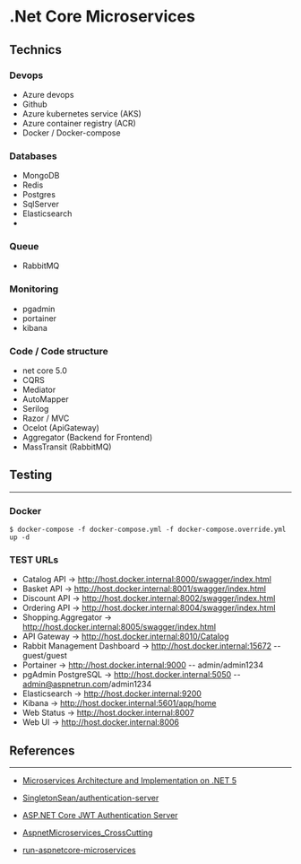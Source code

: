 # .Net Core Microservices

## Technics

### Devops
- Azure devops
- Github
- Azure kubernetes service (AKS)
- Azure container registry (ACR)
- Docker / Docker-compose

### Databases
- MongoDB
- Redis
- Postgres
- SqlServer
- Elasticsearch
- 

### Queue
- RabbitMQ

### Monitoring
- pgadmin
- portainer
- kibana

### Code / Code structure
- net core 5.0
- CQRS
- Mediator
- AutoMapper
- Serilog
- Razor / MVC
- Ocelot (ApiGateway)
- Aggregator (Backend for Frontend)
- MassTransit (RabbitMQ)
  
## Testing
---
### Docker
```
$ docker-compose -f docker-compose.yml -f docker-compose.override.yml up -d
```
### TEST URLs
- Catalog API -> http://host.docker.internal:8000/swagger/index.html
- Basket API -> http://host.docker.internal:8001/swagger/index.html
- Discount API -> http://host.docker.internal:8002/swagger/index.html
- Ordering API -> http://host.docker.internal:8004/swagger/index.html
- Shopping.Aggregator -> http://host.docker.internal:8005/swagger/index.html
- API Gateway -> http://host.docker.internal:8010/Catalog
- Rabbit Management Dashboard -> http://host.docker.internal:15672 -- guest/guest
- Portainer -> http://host.docker.internal:9000 -- admin/admin1234
- pgAdmin PostgreSQL -> http://host.docker.internal:5050 -- admin@aspnetrun.com/admin1234
- Elasticsearch -> http://host.docker.internal:9200
- Kibana -> http://host.docker.internal:5601/app/home
- Web Status -> http://host.docker.internal:8007
- Web UI -> http://host.docker.internal:8006

## References
---

- [Microservices Architecture and Implementation on .NET 5](https://www.udemy.com/course/microservices-architecture-and-implementation-on-dotnet/)

- [SingletonSean/authentication-server](https://github.com/SingletonSean/authentication-server)

- [ASP.NET Core JWT Authentication Server](https://www.youtube.com/playlist?list=PLA8ZIAm2I03hG7cAQC6xytRanKLbS7fTK)

- [AspnetMicroservices_CrossCutting](https://github.com/mehmetozkaya/AspnetMicroservices_CrossCutting)

- [run-aspnetcore-microservices](https://github.com/aspnetrun/run-aspnetcore-microservices)